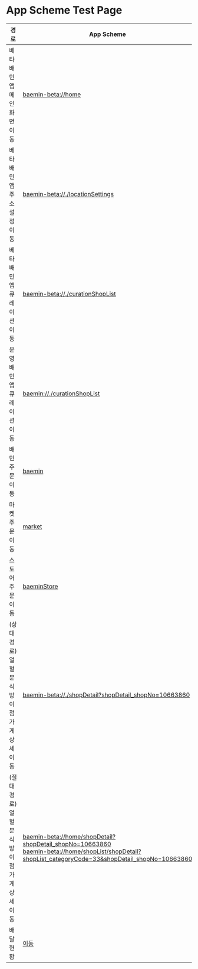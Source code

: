 # App Scheme Test Page

<html>
  <head></head>
  <body>
    <table class="table table-striped">
    <thead>
    <tr>
        <th scope="col">경로</th>
        <th scope="col">App Scheme</th>
    </tr>
    </thead>
    <tbody>
    <tr>
        <td>
            베타 배민앱 메인화면 이동
        </td>
        <td>
            <a class="baeminScheme" href="baemin-beta://home">baemin-beta://home</a>
        </td>
    </tr>
    <tr>
        <td>
            베타 배민앱 주소설정 이동
        </td>
        <td>
            <a class="baeminScheme" href="baemin-beta://./locationSettings">baemin-beta://./locationSettings</a>
        </td>
    </tr>
    <tr>
        <td>
            베타 배민앱 큐레이션 이동
        </td>
        <td>
            <a class="baeminScheme" href="baemin-beta://./curationShopList">baemin-beta://./curationShopList</a>
        </td>
    </tr>
    <tr>
        <td>
            운영 배민앱 큐레이션 이동
        </td>
        <td>
            <a class="baeminScheme" href="baemin://./curationShopList">baemin://./curationShopList</a>
        </td>
    </tr>
      <tr>
        <td>
            배민주문 이동
        </td>
        <td>
            <a class="baeminScheme" href="baemin://home/deliveryTracking?deliveryTracking_ordType=baemin">baemin</a>
        </td>
    </tr>
      <tr>
        <td>
            마켓 주문 이동
        </td>
        <td>
            <a class="baeminScheme" href="baemin://home/deliveryTracking?deliveryTracking_ordType=market">market</a>
        </td>
    </tr>
      <tr>
        <td>
            스토어 주문 이동
        </td>
        <td>
            <a class="baeminScheme" href="baemin://home/deliveryTracking?deliveryTracking_ordType=baeminStore">baeminStore</a>
        </td>
    </tr>
      <tr>
        <td>
            (상대경로)<br>
            열혈분식 방이점 가게 상세 이동
        </td>
        <td>
            <a class="baeminScheme" href="baemin-beta://./shopDetail?shopDetail_shopNo=10663860">baemin-beta://./shopDetail?shopDetail_shopNo=10663860</a>
        </td>
    </tr>
      <tr>
        <td>
            (절대경로)<br>
            열혈분식 방이점 가게 상세 이동
        </td>
        <td>
<a class="baeminScheme" href="baemin-beta://home/shopDetail?shopDetail_shopNo=10663860">baemin-beta://home/shopDetail?shopDetail_shopNo=10663860</a><br>
            <a class="baeminScheme" href="baemin-beta://home/shopList/shopDetail?shopList_categoryCode=33&shopDetail_shopNo=10663860">baemin-beta://home/shopList/shopDetail?shopList_categoryCode=33&shopDetail_shopNo=10663860</a>
        </td>
      </tr>
      <tr>
        <td>
            배달현황
        </td>
        <td>
            <a class="baeminScheme" href="baemin-beta://./shopDetail/menuDetail?shopDetail_shopNo=10660439&menuDetail_shopNo=10660439&menuDetail_menuNo=1406428&menuDetail_categoryTypeCode=1">이동</a>
        </td>
    </tr>
      
      
      
      
      
</table>
    
  </body>
</html>
